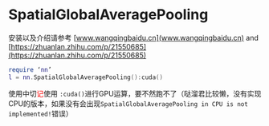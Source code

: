 # SpatialGlobalAveragePooling
安装以及介绍请参考 [www.wangqingbaidu.cn](www.wangqingbaidu.cn) and [https://zhuanlan.zhihu.com/p/21550685](https://zhuanlan.zhihu.com/p/21550685) 

``` lua
require ‘nn’
l = nn.SpatialGlobalAveragePooling():cuda()
```

使用中切<font color=red>记</font>使用 `:cuda()`进行GPU运算，要不然跑不了（哒溜君比较懒，没有实现CPU的版本，如果没有会出现`SpatialGlobalAveragePooling in CPU is not implemented!`错误）
